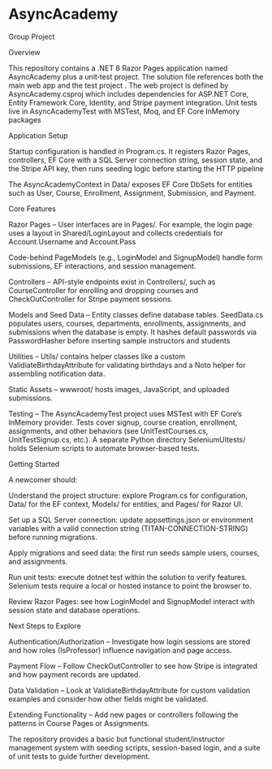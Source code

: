 # AsyncAcademy
Group Project

<!-- https://asyncacademy20241104160444.azurewebsites.net/ -->


Overview

This repository contains a .NET 8 Razor Pages application named AsyncAcademy plus a unit‑test project. The solution file references both the main web app and the test project
. The web project is defined by AsyncAcademy.csproj which includes dependencies for ASP.NET Core, Entity Framework Core, Identity, and Stripe payment integration. Unit tests live in AsyncAcademyTest with MSTest, Moq, and EF Core InMemory packages



Application Setup

Startup configuration is handled in Program.cs. It registers Razor Pages, controllers, EF Core with a SQL Server connection string, session state, and the Stripe API key, then runs seeding logic before starting the HTTP pipeline

The AsyncAcademyContext in Data/ exposes EF Core DbSets for entities such as User, Course, Enrollment, Assignment, Submission, and Payment.

Core Features

Razor Pages – User interfaces are in Pages/. For example, the login page uses a layout in Shared/LoginLayout and collects credentials for Account.Username and Account.Pass

Code-behind PageModels (e.g., LoginModel and SignupModel) handle form submissions, EF interactions, and session management.

Controllers – API-style endpoints exist in Controllers/, such as CourseController for enrolling and dropping courses and CheckOutController for Stripe payment sessions.

Models and Seed Data – Entity classes define database tables. SeedData.cs populates users, courses, departments, enrollments, assignments, and submissions when the database is empty. It hashes default passwords via PasswordHasher<User> before inserting sample instructors and students



Utilities – Utils/ contains helper classes like a custom ValidiateBirthdayAttribute for validating birthdays and a Noto helper for assembling notification data.

Static Assets – wwwroot/ hosts images, JavaScript, and uploaded submissions.

Testing – The AsyncAcademyTest project uses MSTest with EF Core’s InMemory provider. Tests cover signup, course creation, enrollment, assignments, and other behaviors (see UnitTestCourses.cs, UnitTestSignup.cs, etc.). A separate Python directory SeleniumUItests/ holds Selenium scripts to automate browser-based tests.

Getting Started

A newcomer should:

Understand the project structure: explore Program.cs for configuration, Data/ for the EF context, Models/ for entities, and Pages/ for Razor UI.

Set up a SQL Server connection: update appsettings.json or environment variables with a valid connection string (TITAN-CONNECTION-STRING) before running migrations.

Apply migrations and seed data: the first run seeds sample users, courses, and assignments.

Run unit tests: execute dotnet test within the solution to verify features. Selenium tests require a local or hosted instance to point the browser to.

Review Razor Pages: see how LoginModel and SignupModel interact with session state and database operations.

Next Steps to Explore

Authentication/Authorization – Investigate how login sessions are stored and how roles (IsProfessor) influence navigation and page access.

Payment Flow – Follow CheckOutController to see how Stripe is integrated and how payment records are updated.

Data Validation – Look at ValidiateBirthdayAttribute for custom validation examples and consider how other fields might be validated.

Extending Functionality – Add new pages or controllers following the patterns in Course Pages or Assignments.

The repository provides a basic but functional student/instructor management system with seeding scripts, session-based login, and a suite of unit tests to guide further development.
